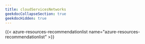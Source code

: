 ```yaml
---
title: cloudServicesNetworks
geekdocCollapseSection: true
geekdocHidden: true
---
```


{{< azure-resources-recommendationlist name="azure-resources-recommendationlist" >}}
